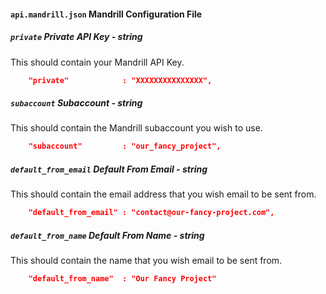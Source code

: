 #### `api.mandrill.json` Mandrill Configuration File
##### `private` Private API Key *- string*
This should contain your Mandrill API Key.
```json
	"private"            : "XXXXXXXXXXXXXXX",
```
##### `subaccount` Subaccount *- string*
This should contain the Mandrill subaccount you wish to use.
```json
	"subaccount"         : "our_fancy_project",
```
##### `default_from_email` Default From Email *- string*
This should contain the email address that you wish email to be sent from.
```json
	"default_from_email" : "contact@our-fancy-project.com",
```
##### `default_from_name` Default From Name *- string*
This should contain the name that you wish email to be sent from.
```json
	"default_from_name"  : "Our Fancy Project"
```